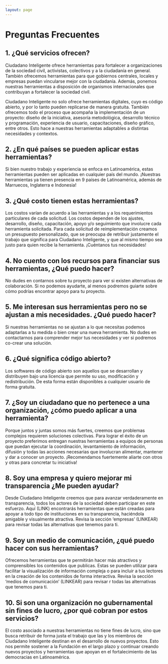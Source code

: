 ```yaml
---
layout: page
---
```

# Preguntas Frecuentes

## 1. ¿Qué servicios ofrecen?
Ciudadano Inteligente ofrece herramientas para fortalecer a organizaciones de la sociedad civil, activistas, colectivos y a la ciudadanía en general. También  ofrecemos herramientas para que gobiernos centrales, locales y empresas puedan vincularse mejor con la ciudadanía. Además, ponemos nuestras herramientas a disposición de organismos internacionales que contribuyan a fortalecer la sociedad civil.

Ciudadano Inteligente no solo ofrece herramientas digitales, cuyo es código abierto, y por lo tanto pueden replicarse de manera gratuita. También ofrecemos todo el proceso que acompaña la implementación de un proyecto: diseño de la iniciativa, asesoría metodológica, desarrollo técnico y programación, experiencia de usuario, capacitaciones, diseño gráfico, entre otros. Esto hace a nuestras herramientas adaptables a distintas necesidades y contextos.

## 2. ¿En qué países se pueden aplicar estas herramientas?

Si bien nuestro trabajo y experiencia se enfoca en Latinoamérica, estas herramientas pueden ser aplicadas en cualquier país del mundo. ¡Nuestras herramientas ya tienen presencia en 9 países de Latinoamérica, además de Marruecos, Inglaterra e Indonesia!

## 3. ¿Qué costo tienen estas herramientas?

Los costos varían de acuerdo a las herramientas y a los requerimientos particulares de cada solicitud. Los costos dependen de los ajustes, desarrollo, diseño, capacitación, apoyo y/o seguimiento que involucre cada herramienta solicitada. Para cada solicitud de reimplementación creamos un presupuesto personalizado, que se preocupa de retribuir justamente el trabajo que significa para Ciudadano Inteligente, y que al mismo tiempo sea justo para quien recibe la herramienta. ¡Cuéntanos tus necesidades!

## 4. No cuento con los recursos para financiar sus herramientas, ¿Qué puedo hacer?

No dudes en contarnos sobre tu proyecto para ver si existen alternativas de colaboración. Si no podemos ayudarte, al menos podremos guiarte sobre cómo podrías encontrar apoyo para tu proyecto.

## 5. Me interesan sus herramientas pero no se ajustan a mis necesidades. ¿Qué puedo hacer?

Si nuestras herramientas no se ajustan a lo que necesitas podemos adaptarlas a tu medida o bien crear una nueva herramienta. No dudes en contactarnos para comprender mejor tus necesidades y ver si podremos co-crear una solución.

## 6. ¿Qué significa código abierto?

Los softwares de código abierto son aquellos que se desarrollan y distribuyen bajo una licencia que permite su uso, modificación y redistribución. De esta forma están disponibles a cualquier usuario de forma gratuita.

## 7. ¿Soy un ciudadano que no pertenece a una organización, ¿cómo puedo aplicar a una herramienta?

Porque juntos y juntas somos más fuertes, creemos que problemas complejos requieren soluciones colectivas. Para lograr el éxito de un proyecto preferimos entregan nuestras herramientas a equipos de personas que puedan ejecutar la coordinación, levantamiento de información, difusión y todas las acciones necesarias que involucran alimentar, mantener y dar a conocer un proyecto. ¡Recomendamos fuertemente aliarte con otros y otras para concretar tu iniciativa!

## 8. Soy una empresa y quiero mejorar mi transparencia ¿Me pueden ayudar?

Desde Ciudadano Inteligente creemos que para avanzar verdaderamente en transparencia, todos los actores de la sociedad deben participar en este esfuerzo. Aquí (LINK) encontrarás herramientas que están creadas para apoyar a todo tipo de instituciones en su transparencia, haciéndola amigable y visualmente atractiva. Revisa la sección ‘empresas’ (LINKEAR) para revisar todas las alternativas que tenemos para ti.  

## 9. Soy un medio de comunicación, ¿qué puedo hacer con sus herramientas?

Ofrecemos herramientas que te permitirán hacer más atractivos y comprensibles los contenidos que publicas. Estas se pueden utilizar para facilitar la visualización de información compleja o para incluir a tus lectores en la creación de los contenidos de forma interactiva. Revisa la sección ‘medios de comunicación’ (LINKEAR) para revisar r todas las alternativas que tenemos para ti.  

## 10. Si son una organización no gubernamental  sin fines de lucro, ¿por qué cobran por estos servicios?

El costo asociado a nuestras herramientas no tiene fines de lucro, sino que busca retribuir de forma justa el trabajo que las y los miembros de Ciudadano Inteligente destinan en el desarrollo de nuevos proyectos. Esto nos permite sostener a la Fundación en el largo plazo y continuar creando nuevos proyectos y herramientas que apoyan en el fortalecimiento de las democracias en Latinoamérica.

